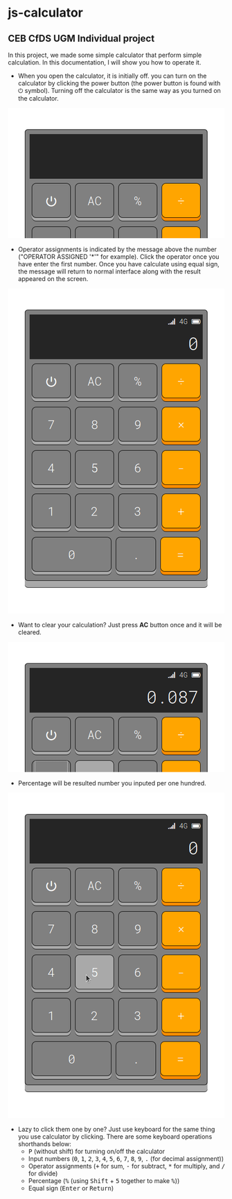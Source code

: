 # js-calculator
## CEB CfDS UGM Individual project

In this project, we made some simple calculator that perform simple calculation. In this documentation, I will show you how to operate it.

- When you open the calculator, it is initially off. you can turn on the calculator by clicking the power button (the power button is found with &#x23fb; symbol). Turning off the calculator is the same way as you turned on the calculator.

![turning on/off the calculator](src/out1.gif)

- Operator assignments is indicated by the message above the number ("OPERATOR ASSIGNED '\*'" for example). Click the operator once you have enter the first number. Once you have calculate using equal sign, the message will return to normal interface along with the result appeared on the screen.

![operator assignments](src/out2.gif)

- Want to clear your calculation? Just press **AC** button once and it will be cleared.

![all clear](src/out3.gif)

- Percentage will be resulted number you inputed per one hundred.

![percentage](src/out4.gif)

- Lazy to click them one by one? Just use keyboard for the same thing you use calculator by clicking. There are some keyboard operations shorthands below:
	- <kbd>P</kbd> (without shift) for turning on/off the calculator
	- Input numbers (<kbd>0</kbd>, <kbd>1</kbd>, <kbd>2</kbd>, <kbd>3</kbd>, <kbd>4</kbd>, <kbd>5</kbd>, <kbd>6</kbd>, <kbd>7</kbd>, <kbd>8</kbd>, <kbd>9</kbd>, <kbd>.</kbd> (for decimal assignment))
	- Operator assignments (<kbd>+</kbd> for sum, <kbd>-</kbd> for subtract, <kbd>\*</kbd> for multiply, and <kbd>/</kbd> for divide)
	- Percentage (<kbd>%</kbd> (using <kbd>Shift</kbd> + <kbd>5</kbd> together to make <kbd>%</kbd>))
	- Equal sign (<kbd>Enter</kbd> or <kbd>Return</kbd>)